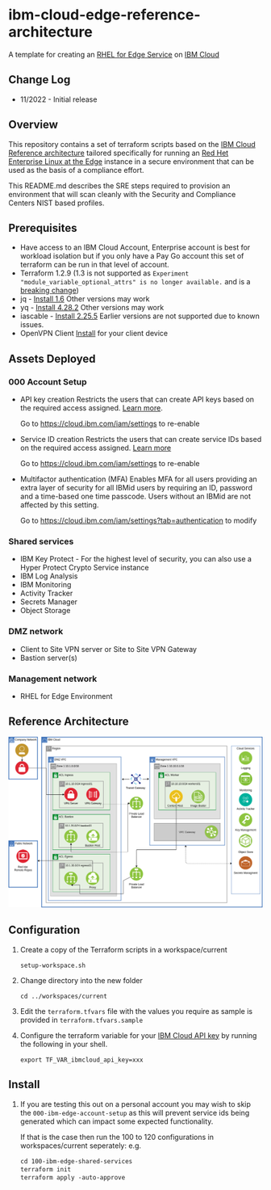 # ibm-cloud-edge-reference-architecture

A template for creating an [RHEL for Edge Service](https://access.redhat.com/documentation/en-us/red_hat_enterprise_linux/9/html/composing_installing_and_managing_rhel_for_edge_images/index) on [IBM Cloud](https://cloud.ibm.com)

## Change Log

- 11/2022 - Initial release

## Overview

This repository contains a set of terraform scripts based on the [IBM Cloud Reference architecture](https://github.com/IBM/ibm-cloud-reference-architectures) tailored specifically for running an [Red Het Enterprise Linux at the Edge](https://access.redhat.com/documentation/en-us/red_hat_enterprise_linux/9/html/composing_installing_and_managing_rhel_for_edge_images/index) instance in a secure environment that can be used as the basis of a compliance effort.

This README.md describes the SRE steps required to provision an environment that will scan cleanly with the Security and Compliance Centers NIST based profiles.

## Prerequisites

- Have access to an IBM Cloud Account, Enterprise account is best for workload isolation but if you only have a Pay Go account this set of terraform can be run in that level of account.
- Terraform 1.2.9 (1.3 is not supported as `Experiment "module_variable_optional_attrs" is no longer available.` and is a [breaking change](https://github.com/hashicorp/terraform/issues/31692))
- jq - [Install 1.6](https://stedolan.github.io/jq/download/) Other versions may work
- yq - [Install 4.28.2](https://github.com/mikefarah/yq#install) Other versions may work
- iascable - [Install 2.25.5](https://github.com/cloud-native-toolkit/iascable#installation) Earlier versions are not supported due to known issues.
- OpenVPN Client [Install](https://openvpn.net/vpn-client/) for your client device

## Assets Deployed

### 000 Account Setup

- API key creation
    Restricts the users that can create API keys based on the required access assigned. [Learn more](https://cloud.ibm.com/docs/account?topic=account-allow-api-create).

    Go to https://cloud.ibm.com/iam/settings to re-enable

- Service ID creation
    Restricts the users that can create service IDs based on the required access assigned. [Learn more](https://cloud.ibm.com/docs/account?topic=account-restrict-service-id-create)

    Go to https://cloud.ibm.com/iam/settings to re-enable

- Multifactor authentication (MFA)
    Enables MFA for all users providing an extra layer of security for all IBMid users by requiring an ID, password and a time-based one time passcode. Users without an IBMid are not affected by this setting.

    Go to https://cloud.ibm.com/iam/settings?tab=authentication to modify

### Shared services

- IBM Key Protect - For the highest level of security, you can also use a Hyper Protect Crypto Service instance
- IBM Log Analysis
- IBM Monitoring
- Activity Tracker
- Secrets Manager
- Object Storage

### DMZ network

- Client to Site VPN server or Site to Site VPN Gateway
- Bastion server(s)

### Management network

- RHEL for Edge Environment

## Reference Architecture

![Reference Architecure Diagram](diagram.png)


## Configuration

1. Create a copy of the Terraform scripts in a workspace/current

    ```
    setup-workspace.sh
    ```

1. Change directory into the new folder

    ```
    cd ../workspaces/current
    ```

1. Edit the `terraform.tfvars` file with the values you require as sample is provided in `terraform.tfvars.sample`

1. Configure the terraform variable for your [IBM Cloud API key](https://cloud.ibm.com/iam/apikeys) by running the following in your shell.

    ```
    export TF_VAR_ibmcloud_api_key=xxx
    ```

## Install

1. If you are testing this out on a personal account you may wish to skip the `000-ibm-edge-account-setup` as this will prevent service ids being generated which can impact some expected functionality.

    If that is the case then run the 100 to 120 configurations in workspaces/current seperately:
    e.g.
    ```
    cd 100-ibm-edge-shared-services
    terraform init
    terraform apply -auto-approve
    ```